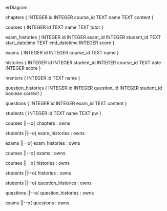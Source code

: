 erDiagram

chapters {
  INTEGER id
  INTEGER course_id
  TEXT name
  TEXT content
}

courses {
  INTEGER id
  TEXT name
  TEXT tutor
}

exam_histories {
  INTEGER id
  INTEGER exam_id
  INTEGER student_id
  TEXT start_datetime
  TEXT end_datetime
  INTEGER score
}

exams {
  INTEGER id
  INTEGER course_id
  TEXT name
}

histories {
  INTEGER id
  INTEGER student_id
  INTEGER course_id
  TEXT date
  INTEGER score
}

mentors {
  INTEGER id
  TEXT name
}

question_histories {
  INTEGER id
  INTEGER question_id
  INTEGER student_id
  boolean correct
}

questions {
  INTEGER id
  INTEGER exam_id
  TEXT content
}

students {
  INTEGER id
  TEXT name
  TEXT pw
}

courses ||--o{ chapters : owns

students ||--o{ exam_histories : owns

exams ||--o{ exam_histories : owns

courses ||--o{ exams : owns

courses ||--o{ histories : owns

students ||--o{ histories : owns

students ||--o{ question_histories : owns

questions ||--o{ question_histories : owns

exams ||--o{ questions : owns
